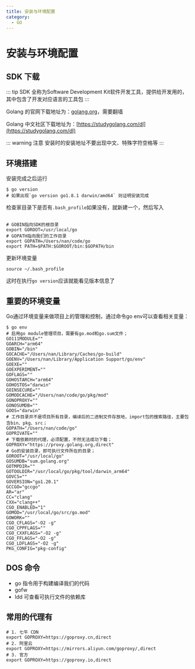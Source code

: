 ```yaml
---
title: 安装与环境配置
category:
  - GO
---
```

# 安装与环境配置

## SDK 下载
::: tip SDK
 全称为Software Development Kit软件开发工具，提供给开发用的，其中包含了开发对应语言的工具包
:::

Golang 的官网下载地址为：[golang.org](golang.org)，需要翻墙

Golang 中文社区下载地址为：[https://studygolang.com/dl](https://studygolang.com/dl)

::: warning 注意 安装时的安装地址不要出现中文、特殊字符空格等
:::

## 环境搭建
安装完成之后运行
```shell
$ go version
# 如果出现`go version go1.8.1 darwin/amd64` 则证明安装完成
```
检查家目录下是否有`.bash_profile`如果没有，就新建一个，然后写入
```shell

# GOBIN指向SDK的根目录
export GOROOT=/usr/local/go
# GOPATH指向我们的工作目录
export GOPATH=/Users/nan/code/go
export PATH=$PATH:$GOROOT/bin:$GOPATH/bin
```
更新环境变量
```shell
source ~/.bash_profile
```
这时在执行`go version`应该就能看见版本信息了

## 重要的环境变量
Go通过环境变量来做项目上的管理和控制，通过命令go env可以查看相关变量：
```shell
$ go env
# 启用go module管理项目，需要有go.mod和go.sum文件；
GO111MODULE=""
GOARCH="arm64"
GOBIN="/bin"
GOCACHE="/Users/nan/Library/Caches/go-build"
GOENV="/Users/nan/Library/Application Support/go/env"
GOEXE=""
GOEXPERIMENT=""
GOFLAGS=""
GOHOSTARCH="arm64"
GOHOSTOS="darwin"
GOINSECURE=""
GOMODCACHE="/Users/nan/code/go/pkg/mod"
GONOPROXY=""
GONOSUMDB=""
GOOS="darwin"
# 工作目录并不是项目所有目录，编译后的二进制文件存放地，import包的搜索路径，主要包含bin、pkg、src；
GOPATH="/Users/nan/code/go"
GOPRIVATE=""
# 下载依赖时的代理，必须配置，不然无法成功下载；
GOPROXY="https://proxy.golang.org,direct"
# Go的安装目录，即可执行文件所在的目录；
GOROOT="/usr/local/go"
GOSUMDB="sum.golang.org"
GOTMPDIR=""
GOTOOLDIR="/usr/local/go/pkg/tool/darwin_arm64"
GOVCS=""
GOVERSION="go1.20.1"
GCCGO="gccgo"
AR="ar"
CC="clang"
CXX="clang++"
CGO_ENABLED="1"
GOMOD="/usr/local/go/src/go.mod"
GOWORK=""
CGO_CFLAGS="-O2 -g"
CGO_CPPFLAGS=""
CGO_CXXFLAGS="-O2 -g"
CGO_FFLAGS="-O2 -g"
CGO_LDFLAGS="-O2 -g"
PKG_CONFIG="pkg-config"
```

## DOS 命令
- go 指令用于构建编译我们的代码
- gofw
- ldd 可查看可执行文件的依赖库

## 常用的代理有
```shell
# 1. 七牛 CDN
export GOPROXY=https://goproxy.cn,direct
# 2. 阿里云
export GOPROXY=https://mirrors.aliyun.com/goproxy/,direct
# 3. 官方
export GOPROXY=https://goproxy.io,direct
```
